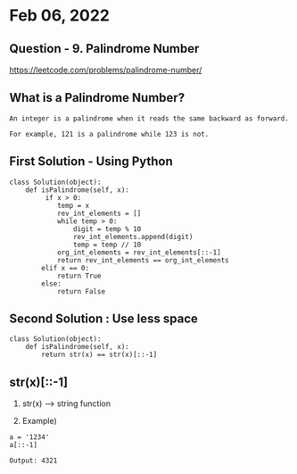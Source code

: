 # Feb 06, 2022
## Question - 9. Palindrome Number
https://leetcode.com/problems/palindrome-number/

## What is a Palindrome Number?
    An integer is a palindrome when it reads the same backward as forward.

    For example, 121 is a palindrome while 123 is not.

## First Solution - Using Python
```
class Solution(object):
    def isPalindrome(self, x):
         if x > 0:
            temp = x
            rev_int_elements = []
            while temp > 0:
                digit = temp % 10
                rev_int_elements.append(digit)
                temp = temp // 10
            org_int_elements = rev_int_elements[::-1]
            return rev_int_elements == org_int_elements
        elif x == 0:
            return True
        else:
            return False
```

## Second Solution : Use less space

```
class Solution(object):
    def isPalindrome(self, x):
        return str(x) == str(x)[::-1]
```

## str(x)[::-1]

1. str(x) --> string function

2. Example)

```
a = '1234'
a[::-1]

Output: 4321
```